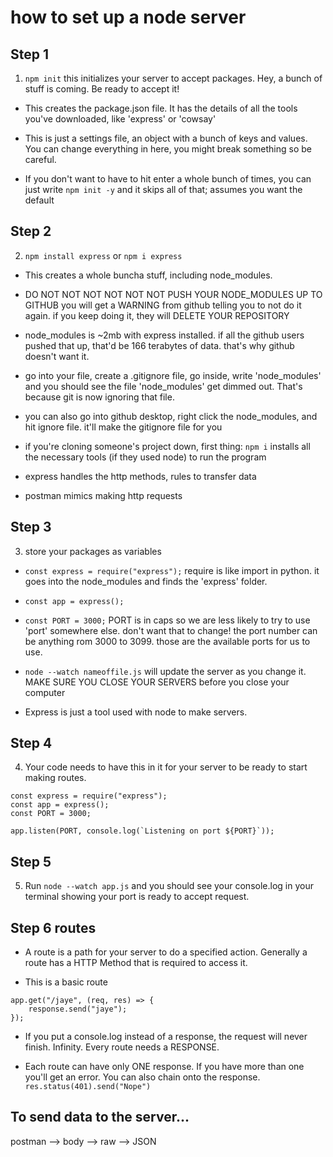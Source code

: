 # how to set up a node server

## Step 1

1. `npm init` this initializes your server to accept packages. Hey, a bunch of stuff is coming. Be ready to accept it!

- This creates the package.json file. It has the details of all the tools you've downloaded, like 'express' or 'cowsay'

- This is just a settings file, an object with a bunch of keys and values. You can change everything in here, you might break something so be careful.

- If you don't want to have to hit enter a whole bunch of times, you can just write `npm init -y` and it skips all of that; assumes you want the default

## Step 2

2. `npm install express` or `npm i express`

- This creates a whole buncha stuff, including node_modules.

- DO NOT NOT NOT NOT NOT NOT PUSH YOUR NODE_MODULES UP TO GITHUB you will get a WARNING from github telling you to not do it again. if you keep doing it, they will DELETE YOUR REPOSITORY

- node_modules is ~2mb with express installed. if all the github users pushed that up, that'd be 166 terabytes of data. that's why github doesn't want it.

- go into your file, create a .gitignore file, go inside, write 'node_modules' and you should see the file 'node_modules' get dimmed out. That's because git is now ignoring that file.

- you can also go into github desktop, right click the node_modules, and hit ignore file. it'll make the gitignore file for you

- if you're cloning someone's project down, first thing: `npm i` installs all the necessary tools (if they used node) to run the program

- express handles the http methods, rules to transfer data

- postman mimics making http requests

## Step 3

3. store your packages as variables

- `const express = require("express");` require is like import in python. it goes into the node_modules and finds the 'express' folder.

- `const app = express();`

- `const PORT = 3000;` PORT is in caps so we are less likely to try to use 'port' somewhere else. don't want that to change! the port number can be anything rom 3000 to 3099. those are the available ports for us to use.

- `node --watch nameoffile.js` will update the server as you change it. MAKE SURE YOU CLOSE YOUR SERVERS before you close your computer

- Express is just a tool used with node to make servers.

## Step 4

4. Your code needs to have this in it for your server to be ready to start making routes.

```
const express = require("express");
const app = express();
const PORT = 3000;

app.listen(PORT, console.log(`Listening on port ${PORT}`));
```

## Step 5

5. Run `node --watch app.js` and you should see your console.log in your terminal showing your port is ready to accept request.

## Step 6 routes
- A route is a path for your server to do a specified action. Generally a route has a HTTP Method that is required to access it.

- This is a basic route

```
app.get("/jaye", (req, res) => {
    response.send("jaye");
});
```

- If you put a console.log instead of a response, the request will never finish. Infinity. Every route needs a RESPONSE.

- Each route can have only ONE response. If you have more than one you'll get an error. You can also chain onto the response. 
`res.status(401).send("Nope")`

## To send data to the server...
postman --> body --> raw --> JSON
